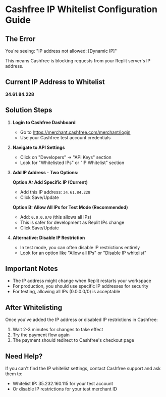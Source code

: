 # Cashfree IP Whitelist Configuration Guide

## The Error
You're seeing: "IP address not allowed: [Dynamic IP]"

This means Cashfree is blocking requests from your Replit server's IP address.

## Current IP Address to Whitelist
**34.61.84.228**

## Solution Steps

1. **Login to Cashfree Dashboard**
   - Go to https://merchant.cashfree.com/merchant/login
   - Use your Cashfree test account credentials

2. **Navigate to API Settings**
   - Click on "Developers" → "API Keys" section
   - Look for "Whitelisted IPs" or "IP Whitelist" section

3. **Add IP Address - Two Options:**
   
   **Option A: Add Specific IP (Current)**
   - Add this IP address: `34.61.84.228`
   - Click Save/Update
   
   **Option B: Allow All IPs for Test Mode (Recommended)**
   - Add: `0.0.0.0/0` (this allows all IPs)
   - This is safer for development as Replit IPs change
   - Click Save/Update

4. **Alternative: Disable IP Restriction**
   - In test mode, you can often disable IP restrictions entirely
   - Look for an option like "Allow all IPs" or "Disable IP whitelist"

## Important Notes
- The IP address might change when Replit restarts your workspace
- For production, you should use specific IP addresses for security
- For testing, allowing all IPs (0.0.0.0/0) is acceptable

## After Whitelisting
Once you've added the IP address or disabled IP restrictions in Cashfree:
1. Wait 2-3 minutes for changes to take effect
2. Try the payment flow again
3. The payment should redirect to Cashfree's checkout page

## Need Help?
If you can't find the IP whitelist settings, contact Cashfree support and ask them to:
- Whitelist IP: 35.232.160.115 for your test account
- Or disable IP restrictions for your test merchant ID
